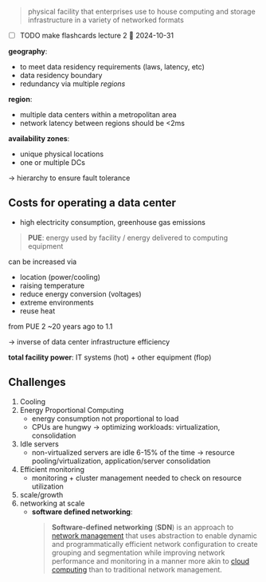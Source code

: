 > physical facility that enterprises use to house computing and storage infrastructure in a variety of networked formats

- [ ] TODO make flashcards lecture 2 📅 2024-10-31 

**geography**:
- to meet data residency requirements (laws, latency, etc)
- data residency boundary
- redundancy via multiple *regions*

**region**:
- multiple data centers within a metropolitan area
- network latency between regions should be <2ms

**availability zones**:
- unique physical locations
- one or multiple DCs

-> hierarchy to ensure fault tolerance

## Costs for operating a data center

- high electricity consumption, greenhouse gas emissions

>**PUE**: energy used by facility / energy delivered to computing equipment

can be increased via
- location (power/cooling)
- raising temperature
- reduce energy conversion (voltages)
- extreme environments
- reuse heat

from PUE 2 ~20 years ago to 1.1

-> inverse of data center infrastructure efficiency

**total facility power**: IT systems (hot) + other equipment (flop)

## Challenges

1. Cooling
2. Energy Proportional Computing
	- energy consumption not proportional to load
	- CPUs are hungwy
	-> optimizing workloads: virtualization, consolidation
3. Idle servers
	- non-virtualized servers are idle 6-15% of the time
	-> resource pooling/virtualization, application/server consolidation
4. Efficient monitoring
	- monitoring + cluster management needed to check on resource utilization
5. scale/growth
6. networking at scale
	- **software defined networking**: 
		> **Software-defined networking** (**SDN**) is an approach to [network management](https://en.wikipedia.org/wiki/Network_management "Network management") that uses abstraction to enable dynamic and programmatically efficient network configuration to create grouping and segmentation while improving network performance and monitoring in a manner more akin to [cloud computing](https://en.wikipedia.org/wiki/Cloud_computing "Cloud computing") than to traditional network management.
		
		